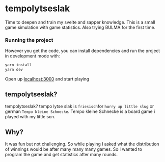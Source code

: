 # tempolytseslak

Time to deepen and train my svelte and sapper knowledge. This is a small game simulation with game statistics. Also trying BULMA for the first time.

### Running the project

However you get the code, you can install dependencies and run the project in development mode with:

```bash
yarn install
yarn dev
```

Open up [localhost:3000](http://localhost:3000) and start playing

## tempolytseslak?

tempolytseslak? tempo lytse slak is `friesisch`for `hurry up little slug` or german `Tempo kleine Schnecke`. Tempo kleine Schnecke is a board game i played with my little son.

## Why?

It was fun but not challenging. So while playing I asked what the distribution of winnings would be after many many many games. So I wanted to program the game and get statistics after many rounds.
